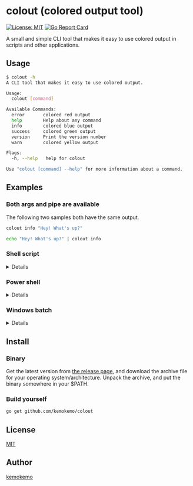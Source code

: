 # colout (colored output tool)

[![License: MIT](https://img.shields.io/badge/License-MIT-blue.svg)](https://opensource.org/licenses/MIT) [![Go Report Card](https://goreportcard.com/badge/github.com/kemokemo/colout)](https://goreportcard.com/report/github.com/kemokemo/colout)

A small and simple CLI tool that makes it easy to use colored output in scripts and other applications.

## Usage

```sh
$ colout -h
A CLI tool that makes it easy to use colored output.

Usage:
  colout [command]

Available Commands:
  error       colored red output
  help        Help about any command
  info        colored blue output
  success     colored green output
  version     Print the version number
  warn        colored yellow output

Flags:
  -h, --help   help for colout

Use "colout [command] --help" for more information about a command.
```

## Examples

### Both args and pipe are available

The following two samples both have the same output.

```sh
colout info "Hey! What's up?"
```

```sh
echo "Hey! What's up?" | colout info
```

### Shell script

<details>

```sh
#!/bin/bash

dosomething

if [ $? = 0 ]; then
  colout success "successfully done!"
else
  colout error "failed to run 'dosomething'."
fi
```
</details>

### Power shell

<details>

```sh
dosomething

if ( $? ){
  colout success "successfully done!"
}
else {
  colout error "failed to run 'dosomething'."
}
```
</details>

### Windows batch

<details>

```sh
@echo off

dosomething

if %errorlevel% == 0 (
  colout success "successfully done!"
) else (
  colout error "failed to run 'dosomething'."
) 
```
</details>

## Install

### Binary

Get the latest version from [the release page](https://github.com/kemokemo/colout/releases/latest), and download the archive file for your operating system/architecture. Unpack the archive, and put the binary somewhere in your $PATH.

### Build yourself

```sh
go get github.com/kemokemo/colout
```

## License

[MIT](https://github.com/kemokemo/colout/blob/master/LICENSE)

## Author

[kemokemo](https://github.com/kemokemo)

